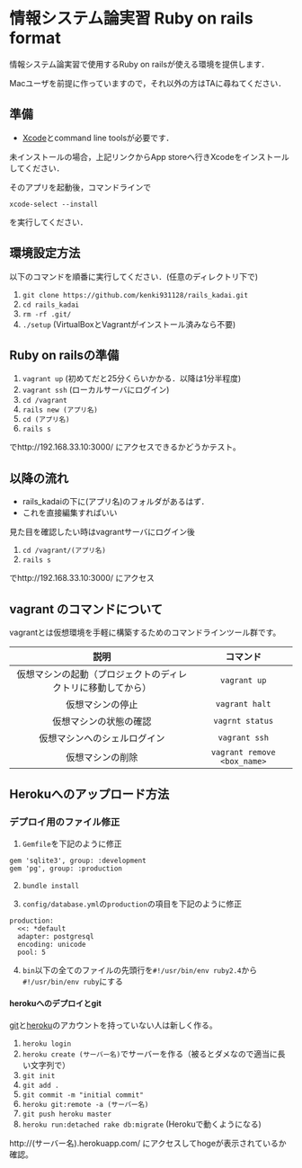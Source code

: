 # 情報システム論実習 Ruby on rails format

情報システム論実習で使用するRuby on railsが使える環境を提供します．

Macユーザを前提に作っていますので，それ以外の方はTAに尋ねてください．

## 準備

- [Xcode](https://itunes.apple.com/jp/app/xcode/id497799835?mt=12)とcommand line toolsが必要です． 

未インストールの場合，上記リンクからApp storeへ行きXcodeをインストールしてください．

そのアプリを起動後，コマンドラインで
 
`xcode-select --install`

を実行してください．

## 環境設定方法

以下のコマンドを順番に実行してください．(任意のディレクトリ下で)

1. `git clone https://github.com/kenki931128/rails_kadai.git`
2. `cd rails_kadai`
3. `rm -rf .git/`
4. `./setup` (VirtualBoxとVagrantがインストール済みなら不要)

## Ruby on railsの準備

1. `vagrant up` (初めてだと25分くらいかかる．以降は1分半程度)
2. `vagrant ssh` (ローカルサーバにログイン)
3. `cd /vagrant`
4. `rails new (アプリ名)`
5. `cd (アプリ名)`
6. `rails s`

でhttp://192.168.33.10:3000/ にアクセスできるかどうかテスト。

## 以降の流れ

- rails_kadaiの下に(アプリ名)のフォルダがあるはず．
- これを直接編集すればいい

見た目を確認したい時はvagrantサーバにログイン後

1. `cd /vagrant/(アプリ名)`
2. `rails s`

でhttp://192.168.33.10:3000/ にアクセス

## vagrant のコマンドについて

vagrantとは仮想環境を手軽に構築するためのコマンドラインツール群です。

|説明|コマンド|
|:--:|:--:|
|仮想マシンの起動（プロジェクトのディレクトリに移動してから）|`vagrant up`|
|仮想マシンの停止|`vagrant halt`|
|仮想マシンの状態の確認|`vagrnt status`|
|仮想マシンへのシェルログイン|`vagrant ssh`|
|仮想マシンの削除|`vagrant remove <box_name>`|

## Herokuへのアップロード方法

### デプロイ用のファイル修正
1. `Gemfile`を下記のように修正

```
gem 'sqlite3', group: :development
gem 'pg', group: :production
```

2. `bundle install`

3. `config/database.yml`の`production`の項目を下記のように修正
```
production:
  <<: *default
  adapter: postgresql
  encoding: unicode
  pool: 5
```

4. `bin`以下の全てのファイルの先頭行を`#!/usr/bin/env ruby2.4`から`#!/usr/bin/env ruby`にする

#### herokuへのデプロイとgit
[git](https://github.com/)と[heroku](https://jp.heroku.com/home)のアカウントを持っていない人は新しく作る。

1. `heroku login`
2. `heroku create (サーバー名)`でサーバーを作る（被るとダメなので適当に長い文字列で）
3. `git init`
4. `git add .`
5. `git commit -m "initial commit"`
6. `heroku git:remote -a (サーバー名)`
7. `git push heroku master`
8. `heroku run:detached rake db:migrate` (Herokuで動くようになる)

http://(サーバー名).herokuapp.com/ にアクセスしてhogeが表示されているか確認。

